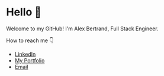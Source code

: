 # Hello :wave:

Welcome to my GitHub!  I'm Alex Bertrand, Full Stack Engineer.

How to reach me :point_down:
* [LinkedIn](https://www.linkedin.com/in/alex-bertrand/)
* [My Portfolio](https://alex-bertrand.com/)
* [Email](mailto:alex.m.bertrand@gmail.com)
